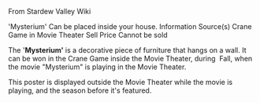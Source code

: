 From Stardew Valley Wiki

'Mysterium' Can be placed inside your house. Information Source(s) Crane Game in Movie Theater Sell Price Cannot be sold

The '**Mysterium'** is a decorative piece of furniture that hangs on a wall. It can be won in the Crane Game inside the Movie Theater, during  Fall, when the movie "Mysterium" is playing in the Movie Theater.

This poster is displayed outside the Movie Theater while the movie is playing, and the season before it's featured.